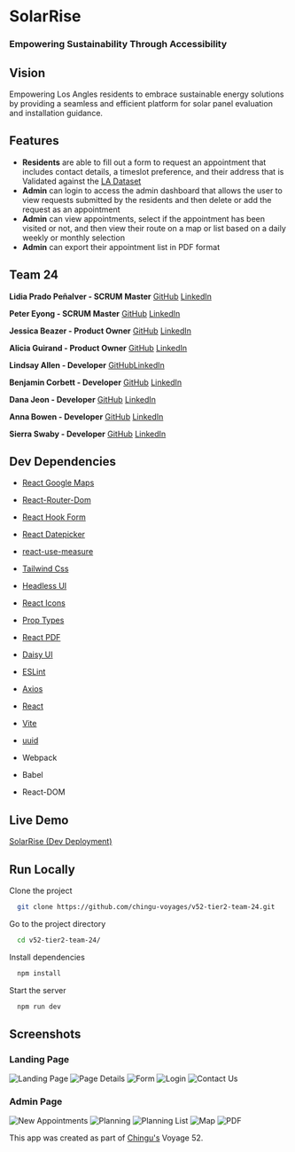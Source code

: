 # SolarRise

### Empowering Sustainability Through Accessibility

## Vision

Empowering Los Angles residents to embrace sustainable energy solutions by providing a seamless and efficient platform for solar panel evaluation and installation guidance.

## Features

- **Residents** are able to fill out a form to request an appointment that includes contact details, a timeslot preference, and their address that is Validated against the [LA Dataset](https://catalog.data.gov/dataset/addresses-in-the-city-of-los-angeles/resource/cfcd5dce-b96c-43e8-bd36-aac11d14bf7d)
- **Admin** can login to access the admin dashboard that allows the user to view requests submitted by the residents and then delete or add the request as an appointment
- **Admin** can view appointments, select if the appointment has been visited or not, and then view their route on a map or list based on a daily weekly or monthly selection
- **Admin** can export their appointment list in PDF format

## Team 24

**Lidia Prado Peñalver - SCRUM Master** [GitHub](https://github.com/LidiaIleana) [LinkedIn](https://www.linkedin.com/in/lidiaprado/)

**Peter Eyong - SCRUM Master** [GitHub](https://github.com/pteyong577) [LinkedIn](https://www.linkedin.com/in/peter-eyong-466299305)

**Jessica Beazer - Product Owner** [GitHub](https://github.com/jessanagilepmp) [LinkedIn](https://www.linkedin.com/in/jessicabeazer/)

**Alicia Guirand - Product Owner** [GitHub](https://github.com/aliciaguirand) [LinkedIn](https://www.linkedin.com/in/aliciaguirand)

**Lindsay Allen - Developer** [GitHub](https://github.com/lkallen)[LinkedIn](https://www.linkedin.com/in/lindsay-allen-54b46937/)

**Benjamin Corbett - Developer** [GitHub](https://github.com/bcsurf2822) [LinkedIn](https://www.linkedin.com/in/benjamin-corbett-84822424a/)

**Dana Jeon - Developer** [GitHub](https://github.com/danajeon) [LinkedIn](https://www.linkedin.com/in/dana-jeon-dev/)

**Anna Bowen - Developer** [GitHub](https://github.com/bowenanna) [LinkedIn](https://www.linkedin.com/in/realannabowen/)

**Sierra Swaby - Developer** [GitHub](https://github.com/starkspark) [LinkedIn](https://www.linkedin.com/in/sierra-swaby)

## Dev Dependencies

- [React Google Maps](https://visgl.github.io/react-google-maps/)
- [React-Router-Dom](https://reactrouter.com/)
- [React Hook Form](https://react-hook-form.com/)
- [React Datepicker](https://reactdatepicker.com/)
- [react-use-measure](https://www.npmjs.com/package/react-use-measure)
- [Tailwind Css](https://tailwindcss.com/)
- [Headless UI](https://headlessui.com/)
- [React Icons](https://react-icons.github.io/react-icons/)
- [Prop Types](https://github.com/facebook/prop-types)
- [React PDF](https://react-pdf.org/)
- [Daisy UI](https://daisyui.com/)
- [ESLint](https://eslint.org/)
- [Axios](https://axios-http.com/docs/intro)
- [React](https://react.dev/)
- [Vite](https://vite.dev/)
- [uuid](https://github.com/uuidjs/uuid)

- Webpack
- Babel
- React-DOM

## Live Demo

[SolarRise (Dev Deployment)](https://isolar.netlify.app/)

## Run Locally

Clone the project

```bash
  git clone https://github.com/chingu-voyages/v52-tier2-team-24.git
```

Go to the project directory

```bash
  cd v52-tier2-team-24/
```

Install dependencies

```bash
  npm install
```

Start the server

```bash
  npm run dev
```

## Screenshots

### Landing Page

![Landing Page](/public/screenshots/landing-page.png)
![Page Details](/public/screenshots/user-details.png)
![Form](/public/screenshots/user-form.png)
![Login](/public/screenshots/admin-login.png)
![Contact Us](/public/screenshots/contact-us.png)

### Admin Page

![New Appointments](/public/screenshots/new-appointments.png)
![Planning](/public/screenshots/planning.png)
![Planning List](/public/screenshots/plan-list.png)
![Map](/public/screenshots/plan-map-list.png)
![PDF](/public/screenshots/pdf.png)

This app was created as part of [Chingu's](https://www.chingu.io/) Voyage 52.
